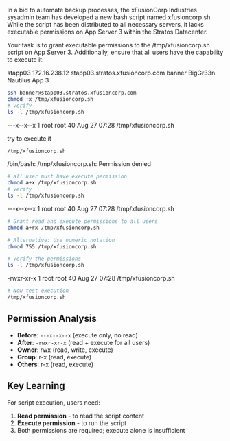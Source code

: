 In a bid to automate backup processes, the xFusionCorp Industries sysadmin team has developed a new bash script named xfusioncorp.sh. While the script has been distributed to all necessary servers, it lacks executable permissions on App Server 3 within the Stratos Datacenter.



Your task is to grant executable permissions to the /tmp/xfusioncorp.sh script on App Server 3. Additionally, ensure that all users have the capability to execute it.

stapp03	172.16.238.12	stapp03.stratos.xfusioncorp.com	banner	BigGr33n	Nautilus App 3

```bash
ssh banner@stapp03.stratos.xfusioncorp.com
chmod +x /tmp/xfusioncorp.sh
# verify
ls -l /tmp/xfusioncorp.sh
```
---x--x--x 1 root root 40 Aug 27 07:28 /tmp/xfusioncorp.sh

try to execute it

```bash
/tmp/xfusioncorp.sh
```

/bin/bash: /tmp/xfusioncorp.sh: Permission denied

```bash
# all user must have execute permission
chmod a+x /tmp/xfusioncorp.sh
# verify
ls -l /tmp/xfusioncorp.sh
```
---x--x--x 1 root root 40 Aug 27 07:28 /tmp/xfusioncorp.sh

```bash
# Grant read and execute permissions to all users
chmod a+rx /tmp/xfusioncorp.sh

# Alternative: Use numeric notation
chmod 755 /tmp/xfusioncorp.sh

# Verify the permissions
ls -l /tmp/xfusioncorp.sh
```
-rwxr-xr-x 1 root root 40 Aug 27 07:28 /tmp/xfusioncorp.sh

```bash
# Now test execution
/tmp/xfusioncorp.sh
```

## Permission Analysis
- **Before**: `---x--x--x` (execute only, no read)
- **After**: `-rwxr-xr-x` (read + execute for all users)
- **Owner**: rwx (read, write, execute)
- **Group**: r-x (read, execute)
- **Others**: r-x (read, execute)

## Key Learning
For script execution, users need:
1. **Read permission** - to read the script content
2. **Execute permission** - to run the script
3. Both permissions are required; execute alone is insufficient
